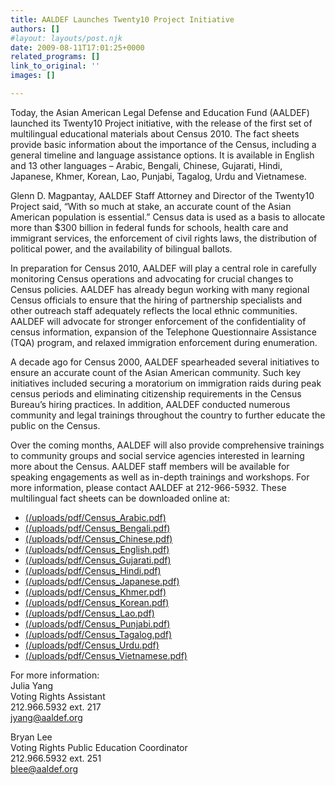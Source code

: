 ```yaml
---
title: AALDEF Launches Twenty10 Project Initiative
authors: []
#layout: layouts/post.njk
date: 2009-08-11T17:01:25+0000
related_programs: []
link_to_original: ''
images: []

---
```

Today, the Asian American Legal Defense and Education Fund (AALDEF) launched its Twenty10 Project initiative, with the release of the first set of multilingual educational materials about Census 2010. The fact sheets provide basic information about the importance of the Census, including a general timeline and language assistance options. It is available in English and 13 other languages – Arabic, Bengali, Chinese, Gujarati, Hindi, Japanese, Khmer, Korean, Lao, Punjabi, Tagalog, Urdu and Vietnamese.

Glenn D. Magpantay, AALDEF Staff Attorney and Director of the Twenty10 Project said, “With so much at stake, an accurate count of the Asian American population is essential.” Census data is used as a basis to allocate more than $300 billion in federal funds for schools, health care and immigrant services, the enforcement of civil rights laws, the distribution of political power, and the availability of bilingual ballots.

In preparation for Census 2010, AALDEF will play a central role in carefully monitoring Census operations and advocating for crucial changes to Census policies. AALDEF has already begun working with many regional Census officials to ensure that the hiring of partnership specialists and other outreach staff adequately reflects the local ethnic communities. AALDEF will advocate for stronger enforcement of the confidentiality of census information, expansion of the Telephone Questionnaire Assistance (TQA) program, and relaxed immigration enforcement during enumeration.

A decade ago for Census 2000, AALDEF spearheaded several initiatives to ensure an accurate count of the Asian American community. Such key initiatives included securing a moratorium on immigration raids during peak census periods and eliminating citizenship requirements in the Census Bureau’s hiring practices. In addition, AALDEF conducted numerous community and legal trainings throughout the country to further educate the public on the Census.

Over the coming months, AALDEF will also provide comprehensive trainings to community groups and social service agencies interested in learning more about the Census. AALDEF staff members will be available for speaking engagements as well as in-depth trainings and workshops. For more information, please contact AALDEF at 212-966-5932. These multilingual fact sheets can be downloaded online at:

* [(/uploads/pdf/Census_Arabic.pdf)](/uploads/pdf/Census_Arabic.pdf)
* [(/uploads/pdf/Census_Bengali.pdf)](/uploads/pdf/Census_Bengali.pdf)
* [(/uploads/pdf/Census_Chinese.pdf)](/uploads/pdf/Census_Chinese.pdf)
* [(/uploads/pdf/Census_English.pdf)](/uploads/pdf/Census_English.pdf)
* [(/uploads/pdf/Census_Gujarati.pdf)](/uploads/pdf/Census_Gujarati.pdf)
* [(/uploads/pdf/Census_Hindi.pdf)](/uploads/pdf/Census_Hindi.pdf)
* [(/uploads/pdf/Census_Japanese.pdf)](/uploads/pdf/Census_Japanese.pdf)
* [(/uploads/pdf/Census_Khmer.pdf)](/uploads/pdf/Census_Khmer.pdf)
* [(/uploads/pdf/Census_Korean.pdf)](/uploads/pdf/Census_Korean.pdf)
* [(/uploads/pdf/Census_Lao.pdf)](/uploads/pdf/Census_Lao.pdf)
* [(/uploads/pdf/Census_Punjabi.pdf)](/uploads/pdf/Census_Punjabi.pdf)
* [(/uploads/pdf/Census_Tagalog.pdf)](/uploads/pdf/Census_Tagalog.pdf)
* [(/uploads/pdf/Census_Urdu.pdf)](/uploads/pdf/Census_Urdu.pdf)
* [(/uploads/pdf/Census_Vietnamese.pdf)](/uploads/pdf/Census_Vietnamese.pdf)

For more information:  
Julia Yang  
Voting Rights Assistant  
212\.966.5932 ext. 217  
[jyang@aaldef.org](mailto:jyang@aaldef.org)

Bryan Lee  
Voting Rights Public Education Coordinator  
212\.966.5932 ext. 251  
[blee@aaldef.org](mailto:blee@aaldef.org)